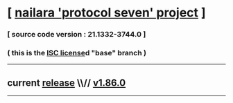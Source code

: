 
# [ [nailara 'protocol seven' project](http://nailara.network/) ]

### [ source code version : 21.1332-3744.0 ]

### ( this is the [ISC license](license)d "base" branch )
---
## current [release](https://github.com/taekiten/nailara/releases) \\\\// [v1.86.0](https://github.com/taekiten/nailara/releases/tag/v1.86.0)
---
